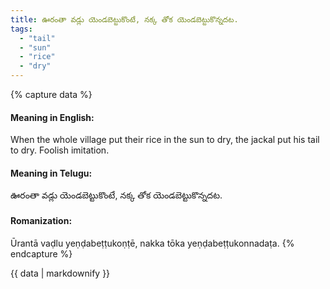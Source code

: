 ```yaml
---
title: ఊరంతా వడ్లు యెండబెట్టుకొంటే, నక్క తోక యెండబెట్టుకొన్నదట.
tags:
  - "tail"
  - "sun"
  - "rice"
  - "dry"
---
```


{% capture data %}
#### Meaning in English:
When the whole village put their rice in the sun to dry, the jackal put his tail to dry.
Foolish imitation.

#### Meaning in Telugu:
ఊరంతా వడ్లు యెండబెట్టుకొంటే, నక్క తోక యెండబెట్టుకొన్నదట.

#### Romanization:
Ūrantā vaḍlu yeṇḍabeṭṭukoṇṭē, nakka tōka yeṇḍabeṭṭukonnadaṭa.
{% endcapture %}

{{ data | markdownify }}

